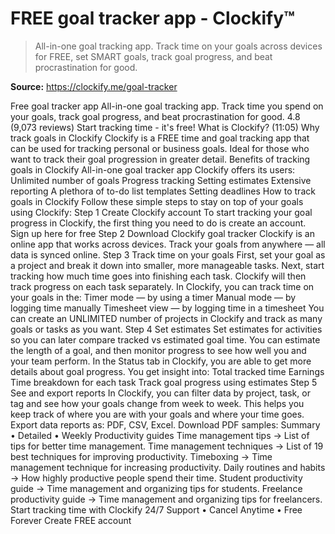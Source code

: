 # FREE goal tracker app - Clockify™

> All-in-one goal tracking app. Track time on your goals across devices for FREE, set SMART goals, track goal progress, and beat procrastination for good.

**Source:** https://clockify.me/goal-tracker

Free goal tracker app
All-in-one goal tracking app. Track time you spend on your goals, track goal progress, and beat procrastination for good.
4.8 (9,073 reviews)
Start tracking time - it's free!
What is Clockify? (11:05)
Why track goals in Clockify
Clockify is a FREE time and goal tracking app that can be used for tracking personal or business goals. Ideal for those who want to track their goal progression in greater detail.
Benefits of tracking goals in Clockify
All-in-one goal tracker app Clockify offers its users:
Unlimited number of goals
Progress tracking
Setting estimates
Extensive reporting
A plethora of
to-do list templates
Setting deadlines
How to track goals in Clockify
Follow these simple steps to stay on top of your goals using Clockify:
Step 1
Create Clockify account
To start tracking your goal progress in Clockify, the first thing you need to do is create an account.
Sign up here for free
Step 2
Download Clockify goal tracker
Clockify is an online app that works across devices.
Track your goals from anywhere — all data is synced online.
Step 3
Track time on your goals
First, set your goal as a project and break it down into smaller, more manageable tasks. Next, start tracking how much time goes into finishing each task. Clockify will then track progress on each task separately.
In Clockify, you can track time on your goals in the:
Timer mode — by using a timer
Manual mode — by logging time manually
Timesheet view — by logging time in a timesheet
You can create an UNLIMITED number of projects in Clockify and track as many goals or tasks as you want.
Step 4
Set estimates
Set estimates for activities so you can later compare tracked vs estimated goal time. You can estimate the length of a goal, and then monitor progress to see how well you and your team perform.
In the
Status tab
in Clockify, you are able to get more details about goal progress.
You get insight into:
Total tracked time
Earnings
Time breakdown for each task
Track goal progress using estimates
Step 5
See and export reports
In Clockify, you can filter data by project, task, or tag and see how your goals change from week to week. This helps you keep track of where you are with your goals and where your time goes.
Export data reports as: PDF, CSV, Excel.
Download PDF samples:
Summary
•
Detailed
•
Weekly
Productivity guides
Time management tips →
List of tips for better time management.
Time management techniques →
List of 19 best techniques for improving productivity.
Timeboxing →
Time management technique for increasing productivity.
Daily routines and habits →
How highly productive people spend their time.
Student productivity guide →
Time management and organizing tips for students.
Freelance productivity guide →
Time management and organizing tips for freelancers.
Start tracking time with Clockify
24/7 Support
•
Cancel Anytime
•
Free Forever
Create FREE account